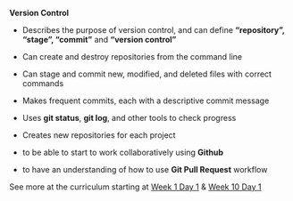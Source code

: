 **Version Control**

- Describes the purpose of version control, and can define **“repository”, “stage”, “commit”** and **“version control”**

- Can create and destroy repositories from the command line

- Can stage and commit new, modified, and deleted files with correct commands

- Makes frequent commits, each with a descriptive commit message

- Uses **git status**, **git log**, and other tools to check progress

- Creates new repositories for each project

- to be able to start to work collaboratively using **Github**

- to have an understanding of how to use **Git Pull Request** workflow

See more at the curriculum starting at [Week 1 Day 1](https://www.learnacademy.org/days/157) & [Week 10 Day 1](https://www.learnacademy.org/days/179)
